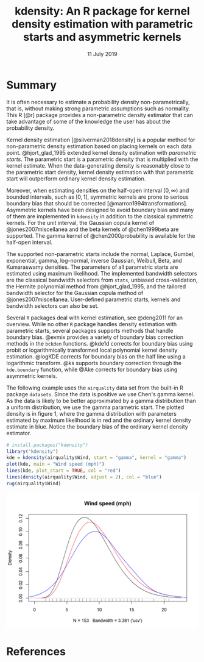 ﻿---
title: 'kdensity: An R package for kernel density estimation with parametric starts and asymmetric kernels'
tags:
  - R
  - statistics
  - kernel density estimation
  - non-parametric statistics
  - non-parametrics
  - non-parametric density estimation
  - boundary bias
authors:
  - name: Jonas Moss
    orcid: 0000-0002-6876-6964
    affiliation: 1
  - name: Martin Tveten
    orcid: 0000-0002-4236-633X
    affiliation: 1
affiliations:
 - name: University of Oslo
   index: 1
date: 11 July 2019
bibliography: paper.bib
---

# Summary
It is often necessary to estimate a probability density non-parametrically, that is, without 
making strong parametric assumptions such as normality. 
This R [@r] package provides a non-parametric density estimator that can take advantage of some of the knowledge the user has about the probability density.

Kernel density estimation [@silverman2018density] is a popular method for non-parametric density estimation based on placing kernels on each data point. @hjort_glad_1995 extended kernel density estimation with *parametric starts*.
The parametric start is a parametric density that is multiplied with the kernel
estimate. When the data-generating density is reasonably close to the parametric
start density, kernel density estimation with that parametric start will outperform
ordinary kernel density estimation.

Moreover, when estimating densities on the half-open interval $\left[0,\infty\right)$ and bounded intervals, such as $\left[0, 1\right]$, symmetric kernels are prone to serious boundary bias that should be corrected [@marron1994transformations]. 
Asymmetric kernels have been designed to avoid boundary bias and many of them are implemented in `kdensity` in addition to the classical symmetric kernels.
For the unit interval, the Gaussian copula kernel of @jones2007miscellanea and the beta kernels of @chen1999beta are supported. 
The gamma kernel of @chen2000probability is available for the half-open interval.

The supported non-parametric starts include the normal, Laplace, Gumbel, 
exponential, gamma, log-normal, inverse Gaussian, Weibull, Beta, and Kumaraswamy
densities. The parameters of all parametric starts are estimated using maximum 
likelihood. The implemented bandwidth selectors are the classical bandwidth 
selectors from `stats`, unbiased cross-validation, the Hermite polynomial method 
from @hjort_glad_1995, and the tailored bandwidth selector for the Gaussian 
copula method of @jones2007miscellanea. User-defined parametric starts, 
kernels and bandwidth selectors can also be set. 

Several `R` packages deal with kernel estimation, see @deng2011 for an overview. 
While no other `R` package handles density estimation with parametric starts, 
several packages supports methods that handle boundary bias. @evmix provides a 
variety of boundary bias correction methods in the `bckden` functions. @kde1d 
corrects for boundary bias using probit or logarithmically transformed 
local polynomial kernel density estimation. @logKDE corrects for 
boundary bias on the half line using a logarithmic transform. @ks supports 
boundary correction through the `kde.boundary` function, while @Ake corrects 
for boundary bias using asymmetric kernels.

The following example uses the `airquality` data set from the built-in
R package `datasets`. Since the data is positive we use Chen's gamma kernel. 
As the data is likely to be better approximated by a gamma distribution than a 
uniform distribution, we use the gamma parametric start. The plotted density is
in figure 1, where the gamma distribution with parameters estimated by maximum 
likelihood is in red and the ordinary kernel density estimate in blue. 
Notice the boundary bias of the ordinary kernel density estimator. 

```r
# install.packages("kdensity")
library("kdensity")
kde = kdensity(airquality$Wind, start = "gamma", kernel = "gamma")
plot(kde, main = "Wind speed (mph)")
lines(kde, plot_start = TRUE, col = "red")
lines(density(airquality$Wind, adjust = 2), col = "blue")
rug(airquality$Wind)
```
![The *airquality* data set. Kernel density estimate in black and estimated gamma distribution in red.](example.png)

# References
